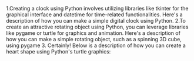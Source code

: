1.Creating a clock using Python involves utilizing libraries like tkinter for the graphical interface and datetime for time-related functionalities. Here's a description of how you can make a simple digital clock using Python.
2.To create an attractive rotating object using Python, you can leverage libraries like pygame or turtle for graphics and animation. Here's a description of how you can make a simple rotating object, such as a spinning 3D cube, using pygame
3.
Certainly! Below is a description of how you can create a heart shape using Python's turtle graphics:
